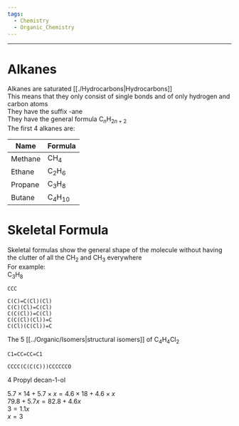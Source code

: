 ```yaml
---
tags:
  - Chemistry
  - Organic_Chemistry
---
```

---  
# Alkanes  
Alkanes are saturated [[./Hydrocarbons|Hydrocarbons]]  
This means that they only consist of single bonds and of only hydrogen and carbon atoms  
They have the suffix -ane  
They have the general formula C$_n$H$_{2n+2}$  
The first 4 alkanes are:  
  
| Name    | Formula       |  
| ------- | ------------- |  
| Methane | CH$_4$        |  
| Ethane  | C$_2$H$_6$    |  
| Propane | C$_3$H$_8$    |  
| Butane  | C$_4$H$_{10}$ |  
  
# Skeletal Formula  
Skeletal formulas show the general shape of the molecule without having the clutter of all the CH$_2$ and CH$_3$ everywhere  
For example:  
C$_3$H$_8$   
```smiles  
CCC  
```  
  
  
  
```smiles  
C(C)=C(Cl)(Cl)  
C(C)(Cl)=C(Cl)  
C(C(Cl))=C(Cl)  
C(C(Cl)(Cl))=C  
C(Cl)(C(Cl))=C  
```  
The 5 [[../Organic/Isomers|structural isomers]] of C$_4$H$_4$Cl$_2$  
  
```smiles  
C1=CC=CC=C1  
```  
  
  
```smiles  
CCCC(C(C(C)))CCCCCCO  
```  
4 Propyl decan-1-ol  
  
$5.7 \times 14 + 5.7 \times x = 4.6 \times 18 + 4.6 \times x$  
$79.8+5.7x=82.8+4.6x$  
$3=1.1x$  
$x=3$  
